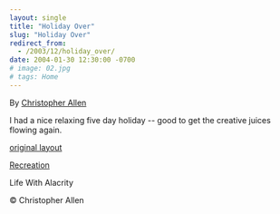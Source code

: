 ```yaml
---
layout: single
title: "Holiday Over"
slug: "Holiday Over"
redirect_from:
  - /2003/12/holiday_over/
date: 2004-01-30 12:30:00 -0700
# image: 02.jpg
# tags: Home
---
```


By [Christopher Allen](/about)

I had a nice relaxing five day holiday -- good to get the creative juices flowing again.

[original layout](/previous/2003/12/holiday_over.html)

[Recreation](/tags/recreation/)

Life With Alacrity

© Christopher Allen